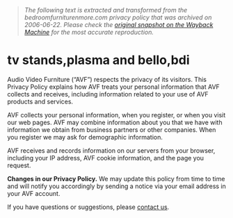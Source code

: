 > *The following text is extracted and transformed from the bedroomfurniturenmore.com privacy policy that was archived on 2006-06-22. Please check the [original snapshot on the Wayback Machine](https://web.archive.org/web/20060622115924id_/http%3A//www.bedroomfurniturenmore.com/scripts/page.asp%3FidPage%3D6) for the most accurate reproduction.*

# tv stands,plasma and bello,bdi

Audio Video Furniture (“AVF”) respects the privacy of its visitors. This Privacy Policy explains how AVF treats your personal information that AVF collects and receives, including information related to your use of AVF products and services. 

AVF collects your personal information, when you register, or when you visit our web pages. AVF may combine information about you that we have with information we obtain from business partners or other companies. When you register we may ask for demographic information.

AVF receives and records information on our servers from your browser, including your IP address, AVF cookie information, and the page you request. 

**Changes in our Privacy Policy.** We may update this policy from time to time and will notify you accordingly by sending a notice via your email address in your AVF account. 

If you have questions or suggestions, please [contact us](https://web.archive.org/scripts/contact.asp).

